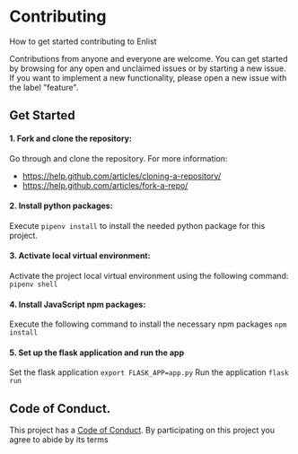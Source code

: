 # Contributing
How to get started contributing to Enlist

Contributions from anyone and everyone are welcome. You can get started by browsing for any open and unclaimed issues or by starting a new issue. If you want to implement a new functionality, please open a new issue with the label "feature".

## Get Started
#### 1. Fork and clone the repository:
  Go through and clone the repository. For more information: 
  + https://help.github.com/articles/cloning-a-repository/ 
  + https://help.github.com/articles/fork-a-repo/
#### 2. Install python packages:
  Execute ``` pipenv install ``` to install the needed python package for this project.
#### 3. Activate local virtual environment:
  Activate the project local virtual environment using the following command: ``` pipenv shell ```
#### 4. Install JavaScript npm packages:
  Execute the following command to install the necessary npm packages ``` npm install ```
#### 5. Set up the flask application and run the app
  Set the flask application ``` export FLASK_APP=app.py ```
  Run the application ``` flask run ```
  
## Code of Conduct.
This project has a [Code of Conduct](https://github.com/DevoidLabs/enlist/blob/master/CODE_OF_CONDUCT.md). By participating on this project you agree to abide by its terms
